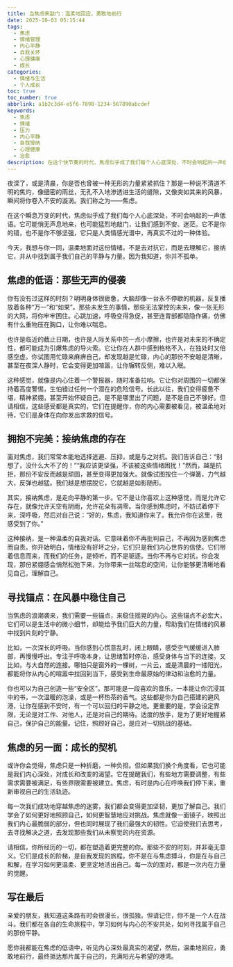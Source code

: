 ```yaml
---
title: 当焦虑来敲门：温柔地回应，勇敢地前行
date: 2025-10-03 05:15:44
tags:
  - 焦虑
  - 情绪管理
  - 内心平静
  - 自我关怀
  - 心理健康
  - 成长
categories:
  - 情绪与生活
  - 个人成长
toc: true
toc_number: true
abbrlink: a1b2c3d4-e5f6-7890-1234-567890abcdef
keywords:
  - 焦虑
  - 情绪
  - 压力
  - 内心平静
  - 自我接纳
  - 心理健康
  - 治愈
description: 在这个快节奏的时代，焦虑似乎成了我们每个人心底深处，不时会响起的一声低语。它可能悄无声息地来，也可能猛烈地敲门，让我们感到不安、迷茫。这篇文章，想与你一同温柔地面对这份情绪，理解它，接纳它，并从中找到属于我们自己的平静与力量。愿我们都能在不安中，找到前行的勇气。
---
```


夜深了，或是清晨，你是否也曾被一种无形的力量紧紧抓住？那是一种说不清道不明的焦灼，像细密的雨丝，无孔不入地渗透进生活的缝隙，又像突如其来的风暴，瞬间将你卷入不安的漩涡。我们称之为——焦虑。

在这个瞬息万变的时代，焦虑似乎成了我们每个人心底深处，不时会响起的一声低语。它可能悄无声息地来，也可能猛烈地敲门，让我们感到不安、迷茫。它不是你的错，也不是你不够坚强，它只是人类情感光谱中，再真实不过的一种体验。

今天，我想与你一同，温柔地面对这份情绪。不是去对抗它，而是去理解它，接纳它，并从中找到属于我们自己的平静与力量。因为我知道，你并不孤单。

## 焦虑的低语：那些无声的侵袭

你有没有过这样的时刻？明明身体很疲惫，大脑却像一台永不停歇的机器，反复播放着各种“万一”和“如果”。那些未发生的事情，那些无法掌控的未来，像一张无形的大网，将你牢牢困住。心跳加速，呼吸变得急促，甚至连胃部都隐隐作痛，仿佛有什么重物压在胸口，让你难以喘息。

也许是临近的截止日期，也许是人际关系中的一点小摩擦，也许是对未来的不确定性，都可能成为引爆焦虑的导火索。它让你在人群中感到格格不入，在独处时又倍感空虚。你试图用忙碌来麻痹自己，却发现越是忙碌，内心的那份不安越是清晰，甚至在夜深人静时，它会变得更加喧嚣，让你辗转反侧，难以入眠。

这种感觉，就像是内心住着一个警报器，随时准备拉响。它让你对周围的一切都保持着高度警惕，生怕错过任何一个潜在的危险信号。长此以往，我们变得疲惫不堪，精神紧绷，甚至开始怀疑自己，是不是哪里出了问题，是不是自己不够好。但请相信，这些感受都是真实的，它们在提醒你，你的内心需要被看见，被温柔地对待，它们是身体在向你发出求救的信号。

## 拥抱不完美：接纳焦虑的存在

面对焦虑，我们常常本能地选择逃避、压抑，或是与之对抗。我们告诉自己：“别想了，没什么大不了的！”“我应该更坚强，不该被这些情绪困扰！”然而，越是抗拒，那份不安反而越是顽固，甚至变得更加强大。就像试图按住一个弹簧，力气越大，反弹也越猛。我们越是想摆脱它，它就越是如影随形。

其实，接纳焦虑，是走向平静的第一步。它不是让你喜欢上这种感觉，而是允许它存在，就像允许天空有阴雨，允许花朵有凋零。当你感到焦虑时，不妨试着停下来，深呼吸，然后对自己说：“好的，焦虑，我知道你来了。我允许你在这里，我感受到了你。”

这种接纳，是一种温柔的自我对话。它意味着你不再批判自己，不再因为感到焦虑而自责。你开始明白，情绪没有好坏之分，它们只是我们内心世界的信使。它们带着信息而来，而我们的任务，是倾听，而不是驱逐。当你不再与它对抗，你会发现，那份紧绷感会悄然松弛下来，为你带来一丝喘息的空间，让你能够更清晰地看见自己，理解自己。

## 寻找锚点：在风暴中稳住自己

当焦虑的浪潮袭来，我们需要一些锚点，来稳住摇晃的内心。这些锚点不必宏大，它们可以是生活中的微小细节，却能给予我们巨大的力量，帮助我们在情绪的风暴中找到片刻的宁静。

比如，一次深长的呼吸。当你感到心慌意乱时，闭上眼睛，感受空气缓缓进入肺部，再慢慢呼出。专注于呼吸本身，让思绪暂时停泊，感受身体与当下的连接。又比如，与大自然的连接。哪怕只是窗外的一棵树，一片云，或是清晨的一缕阳光，都能将你从内心的喧嚣中拉回到当下，感受到生命最原始的律动和治愈的力量。

你也可以为自己创造一些“安全区”。那可能是一段喜欢的音乐，一本能让你沉浸其中的书，一次温暖的泡澡，或是一杯热茶的香气。这些都是你为自己搭建的避风港，让你在感到不安时，有一个可以回归的平静之地。更重要的是，学会设定界限，无论是对工作、对他人，还是对自己的期待。适度的放手，是为了更好地握紧自己，保护自己的能量。记住，照顾好自己，是应对一切挑战的基础。

## 焦虑的另一面：成长的契机

或许你会觉得，焦虑只是一种折磨，一种负担。但如果我们换个角度看，它也可能是我们内心深处，对成长和改变的渴望。它在提醒我们，有些地方需要调整，有些需求需要被满足，有些界限需要被建立。焦虑，有时是内心在呼唤我们停下来，重新审视自己的生活轨迹。

每一次我们成功地穿越焦虑的迷雾，我们都会变得更加坚韧，更加了解自己。我们学会了如何更好地照顾自己，如何更智慧地应对挑战。焦虑就像一面镜子，映照出我们内心最脆弱的部分，但也同时展现了我们最强大的韧性。它迫使我们去思考，去寻找解决之道，去发现那些我们从未察觉的内在资源。

请相信，你所经历的一切，都在塑造着更完整的你。那些不安的时刻，并非毫无意义。它们是成长的阶梯，是自我发现的旅程。你不是在与焦虑搏斗，你是在与自己和解，在学习如何更温柔、更坚定地活出自己。每一次的面对，都是一次内在力量的觉醒。

## 写在最后

亲爱的朋友，我知道这条路有时会很漫长，很孤独。但请记住，你不是一个人在战斗。我们都在各自的生命旅程中，学习如何与内心的不安共处，如何寻找属于自己的那份平静。

愿你我都能在焦虑的低语中，听见内心深处最真实的渴望，然后，温柔地回应，勇敢地前行，最终抵达那片属于自己的，充满阳光与希望的港湾。
